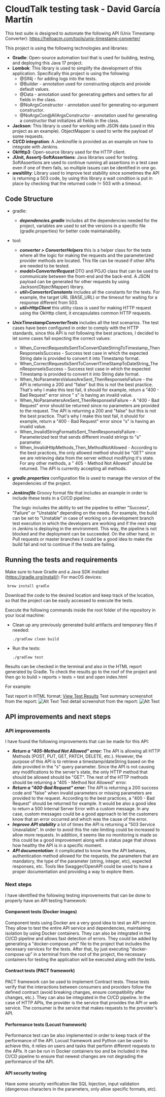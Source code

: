# CloudTalk testing task - David García Martín

This test suite is designed to automate the following API (Unix Timestamp Converter):
https://helloacm.com/tools/unix-timestamp-converter/

This project is using the following technologies and libraries:

* **Gradle**: Open-source automation tool that is used for building, testing, and deploying this Java 17 project.
* **Lombok**: This library is used to simplify the development of this application. Specifically this project is using
  the following:
    * @Slf4j - for adding logs into the tests.
    * @Builder - annotation used for constructing objects and provide default values.
    * @Data - annotation used for generating getters and setters for all fields in the class.
    * @NoArgsConstructor - annotation used for generating no-argument constructor.
    * @NoArgsCon@AllArgsConstructor - annotation used for generating a constructor that initializes all fields in the
      class.
* **Jackson**: This library is used for working with JSON data (used in this project as an example). ObjectMapper is
  used to write the payload of some requests.
* **CI/CD integration**: A Jenkinsfile is provided as an example on how to integrate with Jenkins.
* **OkHttp3**: Open-source library used for the HTTP client.
* **JUnit, Assertj-SoftAssertions**: Java libraries used for testing. SoftAssertions are used to continue running all
  assertions in a test case even if one of them fails, so multiple issues can be identified in one go.
* **awaitility**: Library used to improve test stability since sometimes the API is returning a 503 code, by using this
  library a wait condition is put in place by checking that the returned code != 503 with a timeout.

## Code Structure

* gradle:
    * ***dependencies.gradle*** includes all the dependencies needed for the project, variables are used to set the
      versions in a specific file (gradle.properties) for better code maintainability.
* tool:
    * ***converter > ConverterHelpers*** this is a helper class for the tests where all the logic for making the
      requests and the parameterized provider methods are located. This file can be reused if other APIs are needed to
      be tested.
    * ***model>ConverterRequest*** DTO and POJO class that can be used to communicate between the front-end and the
      back-end. A JSON payload can be generated for other requests by using Jackson(ObjectMapper) library.
    * ***util>ConverterConstants*** includes all the constants for the tests. For example, the target URL (BASE_URL) or
      the timeout for waiting for a response different from 503.
    * ***util>HttpClient*** this utility class is used for making HTTP request using the OkHttp client, it encapsulates
      common HTTP requests.
* ***UnixTimestampConverterTests*** includes all the test scenarios. The test cases have been configured in order to
  comply with the HTTP standards, since this API is not following the best practices, I decided to let some cases fail
  expecting the correct values:
    * When_CorrectRequestIsSentToConvertDateStringToTimestamp_ThenResponseIsSuccess - Success test case in which the
      expected String date is provided to convert it into Timestamp format.
    * When_CorrectRequestIsSentToConvertTimeStampToDateString_ThenResponseIsSuccess - Success test case in which the
      expected Timestamp is provided to convert it into String date format.
    * When_NoParametersValuesAreSent_ThenResponseIsFailure - the API is returning a 200 and "false" but this is not the
      best practice. That's why I make this test fail, it should for example, return a "400 - Bad Request" error since "
      s" is having an invalid value.
    * When_NoParametersAreSent_ThenResponseIsFailure - A "400 - Bad Request" error should be returned since no
      parameters are provided to the request. The API is returning a 200 and "false" but this is not the best practice.
      That's why I make this test fail, it should for example, return a "400 - Bad Request" error since "s" is having an
      invalid value.
    * When_InvalidStringFormatIsSent_ThenResponseIsFailure - Parameterized test that sends different invalid strings
      to "s" parameter.
    * When_InvalidHttpMethods_Then_MethodNotAllowed - According to the best practices, the only allowed method should
      be "GET" since we are retrieving data from the server without modifying it's state. For any other methods, a "
      405 - Method Not Allowed" should be returned. The API is currently accepting all methods.
* ***gradle.properties*** configuration file is used to manage the version of the dependencies of the project.
* ***Jenkinsfile*** Groovy format file that includes an example in order to include these tests in a CI/CD pipeline:

  The logic includes the ability to set the pipeline to either "Success", "Failure" or "Unstable" depending on the
  needs.
  For example, the build can be set to "Unstable" in case of working on a development branch test execution in which the
  developers are working and if the next step in Jenkins is deploying in the environment. This way, the pipeline is not
  blocked and the deployment can be succeeded.
  On the other hand, in Pull requests or master branches it could be a good idea to make the build fail and not to
  continue if the tests are failing.

## Running the tests and requirements

Make sure to have Gradle and a Java SDK installed (https://gradle.org/install/):
For macOS devices:

```
 brew install gradle
```

Download the code to the desired location and keep track of the location, so that the project can be easily accessed to
execute the tests.

Execute the following commands inside the root folder of the repository in your local machine:

* Clean up any previously generated build artifacts and temporary files if needed:
    ```
    ./gradlew clean build
    ```
* Run the tests:
    ```
    ./gradlew test
    ```

Results can be checked in the terminal and also in the HTML report generated by Gradle. To check the results go to the
roof of the project and then go to build > reports > tests > test and open index.html

For example:

Test report in HTML format: [View Test Results](demo/test/index.html)
Test summary screenshot from the report:
![Alt Text](demo/TestSummary.png)
Test detail screenshot from the report:
![Alt Text](demo/TestDetail.png)

## API improvements and next steps

### API improvements

I have found the following improvements that can be made for this API:

* ***Return a "405-Method Not Allowed" error:*** The API is allowing all HTTP Methods (POST, PUT, GET, PATCH, DELETE,
  etc.).
  However, the purpose of this API is to retrieve a timestamp/dateString based on the date provided in the "s" query
  parameter.
  Since the API is not causing any modifications to the server's state, the only HTTP method that should be allowed
  should be "GET".
  The rest of the HTTP methods should be returning a "405 - Method Not Allowed" error.
* ***Return a "400-Bad Request" error:*** The API is returning a 200 success code and "false" when invalid parameters or
  missing parameters are provided to the request. According to the best practices, a "400 - Bad Request" should be
  returned for example. It would be also a good idea to return a 500 Internal Server Error with a custom message. In any
  case, custom messages could be a good approach to let the customers know that an error occurred and which was the
  cause of the error.
* ***Improve API stability*** a lot of times the API is returning a "503 Service Unavailable". In order to avoid this
  the rate limiting could be increased to allow more requests. In addition, it seems like no monitoring is made so this
  could be a good improvement along with a status page that shows how healthy the API is in a specific moment.
* ***API documentation***: it complicated to know how the API behaves, authentication method allowed for the requests,
  the parameters that are mandatory, the type of
  the parameter (string, integer, etc), expected responses, etc. Tools like Swagger/OpenAPI could be used to have a
  proper documentation and providing a way to explore them.

### Next steps

I have identified the following testing improvements that can be done to properly have an API testing framework:

#### Component tests (Docker images)

Component tests using Docker are a very good idea to test an API service. They allow to test the entire API service and
dependencies, maintaining isolation by using Docker containers. They can also be integrated in the CI/CD pipeline and
allows fast detection of errors.
They could be added by generating a "docker-compose.yml" file to the project that includes the necessary services for
the tests. After that, by just executing "docker-compose up" in a terminal from the root of the project, the necessary
containers for testing the application will be executed along with the tests.

#### Contract tests (PACT framework)

PACT framework can be used to implement Contract tests.
These tests verify that the interactions between consumers and providers follow the defined contract (avoid breaking
changes, ensure compatibility after changes, etc.). They can also be integrated in the CI/CD pipeline.
In the case of HTTP APIs, the provider is the service that provides the API or web service. The consumer is the service
that makes requests to the provider's API.

#### Performance tests (Locust framework)

Performance test can be also implemented in order to keep track of the performance of the API.
Locust framework and Python can be used to achieve this, it relies on users and tasks that perform different requests to
the APIs. It can be run in Docker containers too and be included in the CI/CD pipeline to ensure that newest changes are
not degrading the performance of the API.

#### API  security testing

Have some security verification like SQL Injection, input validation (dangerous characters in the parameters, only allow
specific formats, etc).